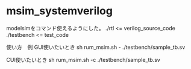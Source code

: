 # msim_systemverilog

modelsimをコマンド使えるようにした。
./rtl <= verilog_source_code
./testbench <= test_code

使い方　例
GUI使いたいとき
sh rum_msim.sh - ./testbench/sample_tb.sv

CUI使いたいとき
sh rum_msim.sh -c ./testbench/sample_tb.sv
